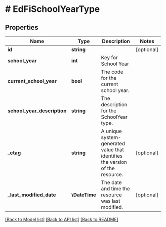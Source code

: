 # # EdFiSchoolYearType

## Properties

Name | Type | Description | Notes
------------ | ------------- | ------------- | -------------
**id** | **string** |  | [optional]
**school_year** | **int** | Key for School Year |
**current_school_year** | **bool** | The code for the current school year. |
**school_year_description** | **string** | The description for the SchoolYear type. |
**_etag** | **string** | A unique system-generated value that identifies the version of the resource. | [optional]
**_last_modified_date** | **\DateTime** | The date and time the resource was last modified. | [optional]

[[Back to Model list]](../../README.md#models) [[Back to API list]](../../README.md#endpoints) [[Back to README]](../../README.md)
